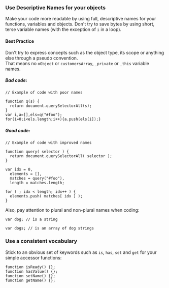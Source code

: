 ### Use Descriptive Names for your objects

Make your code more readable by using full, descriptive names for your functions, variables and
objects. Don't try to save bytes by using short, terse variable names (with the exception of `i` in a loop).

#### Best Practice
Don't try to express concepts such as the object type, its scope or anything else through a pseudo
convention. <br>That means no `oObject` or `customersArray`, `_private` or `_this` variable names.

##### Bad code:

    // Example of code with poor names

    function q(s) {
      return document.querySelectorAll(s);
    }
    var i,a=[],els=q("#foo");
    for(i=0;i<els.length;i++){a.push(els[i]);}

##### Good code:

    // Example of code with improved names

    function query( selector ) {
      return document.querySelectorAll( selector );
    }

    var idx = 0,
      elements = [],
      matches = query("#foo"),
      length = matches.length;

    for ( ; idx < length; idx++ ) {
      elements.push( matches[ idx ] );
    }

Also, pay attention to plural and non-plural names when coding:

    var dog; // is a string

    var dogs; // is an array of dog strings

### Use a consistent vocabulary
Stick to an obvious set of keywords such as `is`, `has`, `set` and `get` for your simple accessor functions:

    function isReady() {};
    function hasValue() {};
    function setName() {};
    function getName() {};

